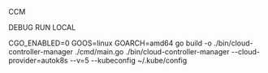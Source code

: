 CCM

DEBUG  RUN LOCAL

CGO_ENABLED=0 GOOS=linux GOARCH=amd64 go build -o ./bin/cloud-controller-manager ./cmd/main.go
./bin/cloud-controller-manager --cloud-provider=autok8s --v=5 --kubeconfig ~/.kube/config
